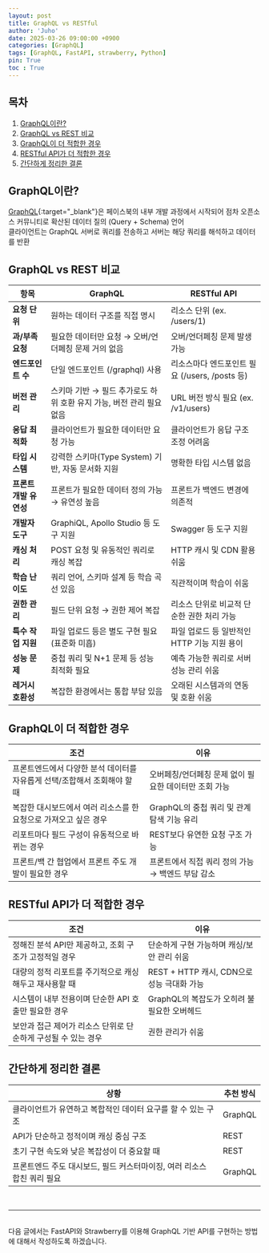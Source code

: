 ```yaml
---
layout: post
title: GraphQL vs RESTful
author: 'Juho'
date: 2025-03-26 09:00:00 +0900
categories: [GraphQL]
tags: [GraphQL, FastAPI, strawberry, Python]
pin: True
toc : True
---
```


<style>
  th{
    font-weight: bold;
    text-align: center;
    background-color: white;
  }
  td{
    background-color: white;
  }

</style>

## 목차
1. [GraphQL이란?](#graphql이란)
2. [GraphQL vs REST 비교](#graphql-vs-rest-비교)
3. [GraphQL이 더 적합한 경우](#graphql이-더-적합한-경우)
4. [RESTful API가 더 적합한 경우](#restful-api가-더-적합한-경우)
5. [간단하게 정리한 결론](#간단하게-정리한-결론)

## GraphQL이란?
[GraphQL](https://graphql.org/){:target="_blank"}은 페이스북의 내부 개발 과정에서 시작되어 점차 오픈소스 커뮤니티로 확산된 데이터 질의 (Query + Schema) 언어<br/>
클라이언트는 GraphQL 서버로 쿼리를 전송하고 서버는 해당 쿼리를 해석하고 데이터를 반환<br/>


## GraphQL vs REST 비교
<table>
  <thead>
    <tr>
      <th>항목</th>
      <th>GraphQL</th>
      <th>RESTful API</th>
    </tr>
  </thead>
  <tbody>
    <tr>
      <td><strong>요청 단위</strong></td>
      <td>원하는 데이터 구조를 직접 명시</td>
      <td>리소스 단위 (ex. /users/1)</td>
    </tr>
    <tr>
      <td><strong>과/부족 요청</strong></td>
      <td>필요한 데이터만 요청 → 오버/언더페칭 문제 거의 없음</td>
      <td>오버/언더페칭 문제 발생 가능</td>
    </tr>
    <tr>
      <td><strong>엔드포인트 수</strong></td>
      <td>단일 엔드포인트 (/graphql) 사용</td>
      <td>리소스마다 엔드포인트 필요 (/users, /posts 등)</td>
    </tr>
    <tr>
      <td><strong>버전 관리</strong></td>
      <td>스키마 기반 → 필드 추가로도 하위 호환 유지 가능, 버전 관리 필요 없음</td>
      <td>URL 버전 방식 필요 (ex. /v1/users)</td>
    </tr>
    <tr>
      <td><strong>응답 최적화</strong></td>
      <td>클라이언트가 필요한 데이터만 요청 가능</td>
      <td>클라이언트가 응답 구조 조정 어려움</td>
    </tr>
    <tr>
      <td><strong>타입 시스템</strong></td>
      <td>강력한 스키마(Type System) 기반, 자동 문서화 지원</td>
      <td>명확한 타입 시스템 없음</td>
    </tr>
    <tr>
      <td><strong>프론트 개발 유연성</strong></td>
      <td>프론트가 필요한 데이터 정의 가능 → 유연성 높음</td>
      <td>프론트가 백엔드 변경에 의존적</td>
    </tr>
    <tr>
      <td><strong>개발자 도구</strong></td>
      <td>GraphiQL, Apollo Studio 등 도구 지원</td>
      <td>Swagger 등 도구 지원</td>
    </tr>
    <tr>
      <td><strong>캐싱 처리</strong></td>
      <td>POST 요청 및 유동적인 쿼리로 캐싱 복잡</td>
      <td>HTTP 캐시 및 CDN 활용 쉬움</td>
    </tr>
    <tr>
      <td><strong>학습 난이도</strong></td>
      <td>쿼리 언어, 스키마 설계 등 학습 곡선 있음</td>
      <td>직관적이며 학습이 쉬움</td>
    </tr>
    <tr>
      <td><strong>권한 관리</strong></td>
      <td>필드 단위 요청 → 권한 제어 복잡</td>
      <td>리소스 단위로 비교적 단순한 권한 처리 가능</td>
    </tr>
    <tr>
      <td><strong>특수 작업 지원</strong></td>
      <td>파일 업로드 등은 별도 구현 필요 (표준화 미흡)</td>
      <td>파일 업로드 등 일반적인 HTTP 기능 지원 용이</td>
    </tr>
    <tr>
      <td><strong>성능 문제</strong></td>
      <td>중첩 쿼리 및 N+1 문제 등 성능 최적화 필요</td>
      <td>예측 가능한 쿼리로 서버 성능 관리 쉬움</td>
    </tr>
    <tr>
      <td><strong>레거시 호환성</strong></td>
      <td>복잡한 환경에서는 통합 부담 있음</td>
      <td>오래된 시스템과의 연동 및 호환 쉬움</td>
    </tr>
  </tbody>
</table>


## GraphQL이 더 적합한 경우
<table>
  <thead>
    <tr>
      <th>조건</th>
      <th>이유</th>
    </tr>
  </thead>
  <tbody>
    <tr>
      <td>프론트엔드에서 다양한 분석 데이터를 자유롭게 선택/조합해서 조회해야 할 때</td>
      <td>오버페칭/언더페칭 문제 없이 필요한 데이터만 조회 가능</td>
    </tr>
    <tr>
      <td>복잡한 대시보드에서 여러 리소스를 한 요청으로 가져오고 싶은 경우</td>
      <td>GraphQL의 중첩 쿼리 및 관계 탐색 기능 유리</td>
    </tr>
    <tr>
      <td>리포트마다 필드 구성이 유동적으로 바뀌는 경우</td>
      <td>REST보다 유연한 요청 구조 가능</td>
    </tr>
    <tr>
      <td>프론트/백 간 협업에서 프론트 주도 개발이 필요한 경우</td>
      <td>프론트에서 직접 쿼리 정의 가능 → 백엔드 부담 감소</td>
    </tr>
  </tbody>
</table>


## RESTful API가 더 적합한 경우
<table>
  <thead>
    <tr>
      <th>조건</th>
      <th>이유</th>
    </tr>
  </thead>
  <tbody>
    <tr>
      <td>정해진 분석 API만 제공하고, 조회 구조가 고정적일 경우</td>
      <td>단순하게 구현 가능하며 캐싱/보안 관리 쉬움</td>
    </tr>
    <tr>
      <td>대량의 정적 리포트를 주기적으로 캐싱해두고 재사용할 때</td>
      <td>REST + HTTP 캐시, CDN으로 성능 극대화 가능</td>
    </tr>
    <tr>
      <td>시스템이 내부 전용이며 단순한 API 호출만 필요한 경우</td>
      <td>GraphQL의 복잡도가 오히려 불필요한 오버헤드</td>
    </tr>
    <tr>
      <td>보안과 접근 제어가 리소스 단위로 단순하게 구성될 수 있는 경우</td>
      <td>권한 관리가 쉬움</td>
    </tr>
  </tbody>
</table>


## 간단하게 정리한 결론
<table>
  <thead>
    <tr>
      <th>상황</th>
      <th>추천 방식</th>
    </tr>
  </thead>
  <tbody>
    <tr>
      <td>클라이언트가 유연하고 복합적인 데이터 요구를 할 수 있는 구조</td>
      <td>GraphQL</td>
    </tr>
    <tr>
      <td>API가 단순하고 정적이며 캐싱 중심 구조</td>
      <td>REST</td>
    </tr>
    <tr>
      <td>초기 구현 속도와 낮은 복잡성이 더 중요할 때</td>
      <td>REST</td>
    </tr>
    <tr>
      <td>프론트엔드 주도 대시보드, 필드 커스터마이징, 여러 리소스 합친 쿼리 필요</td>
      <td>GraphQL</td>
    </tr>
  </tbody>
</table>


<br/>

--- 

<br/>
다음 글에서는 FastAPI와 Strawberry를 이용해 GraphQL 기반 API를 구현하는 방법에 대해서 작성하도록 하겠습니다.<br/>

